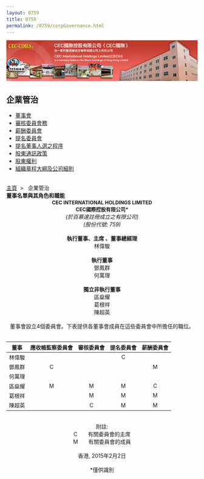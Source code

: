 ```yaml
--- 
layout: 0759 
title: 0759
permalink: /0759/corpGovernance.html
---
```

<div class="bannerWrap" id="top">
   <img src="/dist/assets/0759/img/CorpGovernance.jpg">
</div>
<div class="contentWrap">
   <div class="leftMenuWrap">
      <div class="leftHeader">
         <h2>企業管治</h2>
      </div>
      <ul class="leftMenu">
         <li><a href="#" onclick="showContent('aboutcec_content');">董事會</a></li>
         <li><a href="#" target="_blank">審核委員會務</a></li>
         <li><a href="#" target="_blank">薪酬委員會</a></li>
         <li><a href="#" target="_blank">提名委員會</a></li>
         <li><a href="#" target="_blank">提名董事人選之程序</a></li>
         <li><a href="#" target="_blank">股東通訊政策</a></li>
         <li><a href="#" onclick="showContent('aboutcec_content1');">股東權利</a></li>
         <li><a href="#" target="_blank">組織章程大綱及公司細則</a></li>
      </ul>
   </div>
   <div class="rightContent">
      <div id="body_right">
         <br>
         <div class="locationBar">
            <a id="link_Home" href="/0759/">主頁</a>&nbsp;&nbsp;&gt;&nbsp;&nbsp;
            <span id="l_ContactUs">企業管治</span>
         </div>
         <div id="aboutcec_content" class="toggle">
            <div class="title"><b>董事名單與其角色和職能</b>
            </div>
            <center><b><font size="2">CEC INTERNATIONAL HOLDINGS LIMITED </font></b>
            </center>
            <center><b><font size="2">CEC國際控股有限公司*</font></b></center>
            <center><em>(於百慕達註冊成立之有限公司)<br>
               (股份代號: 759)</em>
            </center>
            <br>
            <!--<p>CEC International Holdings Limited (CEC國際控股有限公司) 董事會(「董事會」) 成員載列如下。</p>-->
            <div style="text-align:center">
               <strong>執行董事、主席 、董事總經理</strong>
               <br>
               林偉駿
               <br>
               <br>
               <strong>執行董事</strong>
               <br>
               鄧鳳群
               <br>
               何萬理
               <br>
               <br>
               <strong>獨立非執行董事</strong>
               <br>
               區燊耀
               <br>
               葛根祥
               <br>
               陳超英
               <br>		
               <br>
               董事會設立4個委員會。下表提供各董事會成員在這些委員會中所擔任的職位。<br>
               <br>
               <div class="datagrid">
                  <table>
                     <thead>
                        <tr>
                           <th>董事</th>
                           <th>應收帳監察委員會</th>
                           <th>審核委員會</th>
                           <th>提名委員會</th>
                           <th>薪酬委員會</th>
                        </tr>
                     </thead>
                     <tbody>
                        <tr>
                           <td>林偉駿</td>
                           <td></td>
                           <td></td>
                           <td>C</td>
                           <td></td>
                        </tr>
                        <tr class="alt">
                           <td>鄧鳳群</td>
                           <td>C</td>
                           <td></td>
                           <td></td>
                           <td>M</td>
                        </tr>
                        <tr>
                           <td>何萬理</td>
                           <td></td>
                           <td></td>
                           <td></td>
                           <td></td>
                        </tr>
                        <tr class="alt">
                           <td>區燊耀</td>
                           <td>M</td>
                           <td>M</td>
                           <td>M</td>
                           <td>C</td>
                        </tr>
                        <tr>
                           <td>葛根祥</td>
                           <td></td>
                           <td>M</td>
                           <td>M</td>
                           <td>M</td>
                        </tr>
                        <tr class="alt">
                           <td>陳超英</td>
                           <td></td>
                           <td>C</td>
                           <td>M</td>
                           <td>M</td>
                        </tr>
                     </tbody>
                  </table>
               </div>
               <br>
               附註:
               <br>
               C &nbsp;&nbsp;&nbsp;&nbsp;&nbsp;&nbsp;有關委員會的主席
               <br>
               M &nbsp;&nbsp;&nbsp;&nbsp;&nbsp;&nbsp;有關委員會的成員
               <br>
               <br>
               香港, 2015年2月2日
               <br>
               <br>
               *僅供識別
            </div>
            <div id="Hdiv_OldFile" align="right"></div>
         </div>
         <div id="aboutcec_content1" class="toggle" style="display:none">
            <p>董事會時刻歡迎股東的意見。股東任何時候均可透過公司秘書向董事會提出問題，詳情如下:<br></p>
            公司秘書 <br>
            CEC國際控股有限公司 <br>
            香港九龍觀塘巧明街110號興運工業大廈2樓 <br>
            <iframe style="padding-top:10px;" src="https://www.google.com/maps/embed?pb=!1m18!1m12!1m3!1d3691.115333955733!2d114.22176036495499!3d22.31147748531787!2m3!1f0!2f0!3f0!3m2!1i1024!2i768!4f13.1!3m3!1m2!1s0x3404014580ed31b7%3A0x51969c83f45a287c!2sHing+Win+Factory+Building%2C+110+How+Ming+St%2C+Kwun+Tong!5e0!3m2!1sen!2shk!4v1489137536549" width="600" height="450" frameborder="0" style="border:0" allowfullscreen></iframe>
            <br>
            電郵:<a href="mailto:secretary@ceccoils.com"> secretary@ceccoils.com</a>
         </div>
      </div>
   </div>
</div>